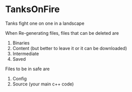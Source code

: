# TanksOnFire
Tanks fight one on one in a landscape 

When Re-generating files, files that can be deleted are
1. Binaries
2. Content (but better to leave it or it can be downloaded)
3. Intermediate
4. Saved

Files to be in safe are
1. Config
2. Source (your main c++ code)

